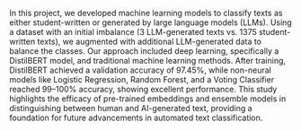 In this project, we developed machine learning models to classify texts as either student-written or generated by large language models (LLMs).
Using a dataset with an initial imbalance (3 LLM-generated texts vs. 1375 student-written texts), we augmented with additional LLM-generated data to balance the classes.
Our approach included deep learning, specifically a DistilBERT model, and traditional machine learning methods.
After training, DistilBERT achieved a validation accuracy of 97.45%, while non-neural models like Logistic Regression, Random Forest, and a Voting Classifier reached 99–100% accuracy, showing excellent performance.
This study highlights the efficacy of pre-trained embeddings and ensemble models in distinguishing between human and AI-generated text, providing a foundation for future advancements in automated text classification.
